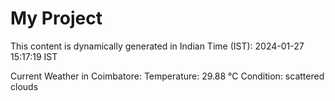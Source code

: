 # My Project

This content is dynamically generated in Indian Time (IST): 2024-01-27 15:17:19 IST


Current Weather in Coimbatore:
Temperature: 29.88 °C
Condition: scattered clouds

